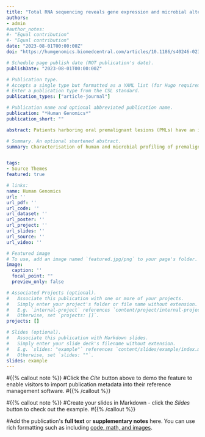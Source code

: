 ```yaml
---
title: "Total RNA sequencing reveals gene expression and microbial alterations shared by oral pre-malignant lesions and cancer"
authors:
- admin
#author_notes:
#- "Equal contribution"
#- "Equal contribution"
date: "2023-08-01T00:00:00Z"
doi: "https://humgenomics.biomedcentral.com/articles/10.1186/s40246-023-00519-y"

# Schedule page publish date (NOT publication's date).
publishDate: "2023-08-01T00:00:00Z"

# Publication type.
# Accepts a single type but formatted as a YAML list (for Hugo requirements).
# Enter a publication type from the CSL standard.
publication_types: ["article-journal"]

# Publication name and optional abbreviated publication name.
publication: "*Human Genomics*"
publication_short: ""

abstract: Patients harboring oral premalignant lesions (PMLs) have an increased risk of developing oral squamous cell carcinoma (OSCC), but the underlying mechanisms driving transformation of PMLs to OSCC remain poorly understood. In this study, Khan et al., analyzed a newly generated dataset of gene expression and microbial profiles of oral tissues from patients diagnosed with PMLs from differing histopathological groups, including hyperkeratosis not reactive (HkNR) and dysplasia, comparing these profiles with OSCC and normal oral mucosa. Significant similarities between PMLs and OSCC were observed, with PMLs manifesting several cancer hallmarks, including oncogenic and immune pathways. The study also demonstrates associations between the abundance of multiple microbial species and PML groups, suggesting a potential contribution of the oral microbiome to the early stages of OSCC development. The study offers insights into the nature of the molecular, cellular and microbial heterogeneity of oral PMLs and suggests that molecular and clinical refinement of PMLs may provide opportunities for early disease detection and interception.

# Summary. An optional shortened abstract.
summary: Characterisation of human and microbial profiling of premalignant lesions of the oral cavity in comparison with oral cancers and healthy mucosa.


tags:
- Source Themes
featured: true

# links:
name: Human Genomics
url: ''
url_pdf: ''
url_code: ''
url_dataset: ''
url_poster: ''
url_project: ''
url_slides: ''
url_source: ''
url_video: ''

# Featured image
# To use, add an image named `featured.jpg/png` to your page's folder. 
image:
  caption: ''
  focal_point: ""
  preview_only: false

# Associated Projects (optional).
#   Associate this publication with one or more of your projects.
#   Simply enter your project's folder or file name without extension.
#   E.g. `internal-project` references `content/project/internal-project/index.md`.
#   Otherwise, set `projects: []`.
projects: []

# Slides (optional).
#   Associate this publication with Markdown slides.
#   Simply enter your slide deck's filename without extension.
#   E.g. `slides: "example"` references `content/slides/example/index.md`.
#   Otherwise, set `slides: ""`.
slides: example
---
```


#{{% callout note %}}
#Click the *Cite* button above to demo the feature to enable visitors to import publication metadata into their reference management software.
#{{% /callout %}}

#{{% callout note %}}
#Create your slides in Markdown - click the *Slides* button to check out the example.
#{{% /callout %}}

#Add the publication's **full text** or **supplementary notes** here. You can use rich formatting such as including [code, math, and images](https://docs.hugoblox.com/content/writing-markdown-latex/).
